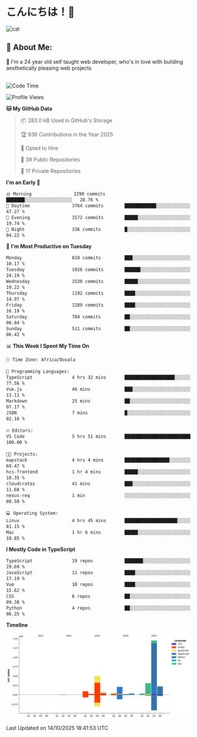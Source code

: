 

# こんにちは！🙂  
![cat](https://github.com/michaelnji/michaelnji/assets/73862378/606e99e9-2c18-4853-8722-991e4af8eae6)

## 💫 About Me:
🙂 I'm a 24 year old self taught web developer, who's in love with building aesthetically pleasing web projects <br><br>

<!--START_SECTION:waka-->
![Code Time](http://img.shields.io/badge/Code%20Time-1%2C481%20hrs%2022%20mins-blue)

![Profile Views](http://img.shields.io/badge/Profile%20Views-1-blue)

**🐱 My GitHub Data** 

> 📦 283.0 kB Used in GitHub's Storage 
 > 
> 🏆 936 Contributions in the Year 2025
 > 
> 💼 Opted to Hire
 > 
> 📜 39 Public Repositories 
 > 
> 🔑 17 Private Repositories 
 > 
**I'm an Early 🐤** 

```text
🌞 Morning                2290 commits        ███████░░░░░░░░░░░░░░░░░░   28.76 % 
🌆 Daytime                3764 commits        ████████████░░░░░░░░░░░░░   47.27 % 
🌃 Evening                1572 commits        █████░░░░░░░░░░░░░░░░░░░░   19.74 % 
🌙 Night                  336 commits         █░░░░░░░░░░░░░░░░░░░░░░░░   04.22 % 
```
📅 **I'm Most Productive on Tuesday** 

```text
Monday                   810 commits         ███░░░░░░░░░░░░░░░░░░░░░░   10.17 % 
Tuesday                  1926 commits        ██████░░░░░░░░░░░░░░░░░░░   24.19 % 
Wednesday                1530 commits        █████░░░░░░░░░░░░░░░░░░░░   19.22 % 
Thursday                 1192 commits        ████░░░░░░░░░░░░░░░░░░░░░   14.97 % 
Friday                   1289 commits        ████░░░░░░░░░░░░░░░░░░░░░   16.19 % 
Saturday                 704 commits         ██░░░░░░░░░░░░░░░░░░░░░░░   08.84 % 
Sunday                   511 commits         ██░░░░░░░░░░░░░░░░░░░░░░░   06.42 % 
```


📊 **This Week I Spent My Time On** 

```text
🕑︎ Time Zone: Africa/Douala

💬 Programming Languages: 
TypeScript               4 hrs 32 mins       ███████████████████░░░░░░   77.56 % 
Vue.js                   46 mins             ███░░░░░░░░░░░░░░░░░░░░░░   13.11 % 
Markdown                 25 mins             ██░░░░░░░░░░░░░░░░░░░░░░░   07.17 % 
JSON                     7 mins              █░░░░░░░░░░░░░░░░░░░░░░░░   02.16 % 

🔥 Editors: 
VS Code                  5 hrs 51 mins       █████████████████████████   100.00 % 

🐱‍💻 Projects: 
mapstack                 4 hrs 4 mins        █████████████████░░░░░░░░   69.47 % 
hcs-frontend             1 hr 4 mins         █████░░░░░░░░░░░░░░░░░░░░   18.35 % 
cloudcrates              41 mins             ███░░░░░░░░░░░░░░░░░░░░░░   11.68 % 
nexus-req                1 min               ░░░░░░░░░░░░░░░░░░░░░░░░░   00.50 % 

💻 Operating System: 
Linux                    4 hrs 45 mins       ████████████████████░░░░░   81.15 % 
Mac                      1 hr 6 mins         █████░░░░░░░░░░░░░░░░░░░░   18.85 % 
```

**I Mostly Code in TypeScript** 

```text
TypeScript               19 repos            ███████░░░░░░░░░░░░░░░░░░   29.69 % 
JavaScript               11 repos            ████░░░░░░░░░░░░░░░░░░░░░   17.19 % 
Vue                      10 repos            ████░░░░░░░░░░░░░░░░░░░░░   15.62 % 
CSS                      6 repos             ██░░░░░░░░░░░░░░░░░░░░░░░   09.38 % 
Python                   4 repos             ██░░░░░░░░░░░░░░░░░░░░░░░   06.25 % 
```



**Timeline**

![Lines of Code chart](https://raw.githubusercontent.com/michaelnji/michaelnji/main/assets/bar_graph.png)


 Last Updated on 14/10/2025 18:41:53 UTC
<!--END_SECTION:waka-->
